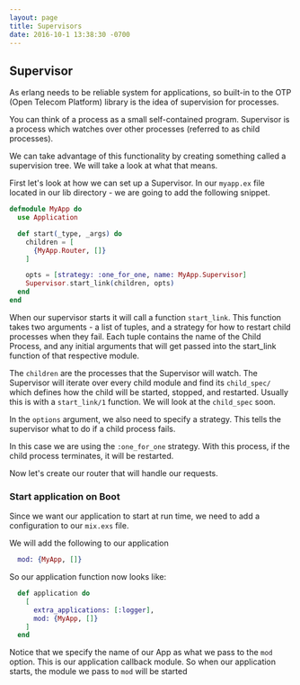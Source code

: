 ```yaml
---
layout: page
title: Supervisors
date: 2016-10-1 13:38:30 -0700
---
```


## Supervisor

As erlang needs to be reliable system for applications, so built-in to the OTP (Open Telecom Platform) library is the idea of supervision for processes.

You can think of a process as a small self-contained program.
Supervisor is a process which watches over other processes (referred to as child processes).

We can take advantage of this functionality by creating something called a supervision tree. We will take a look at what that means.

First let's look at how we can set up a Supervisor.
In our `myapp.ex` file located in our lib directory - we are going to add the following snippet.

```elixir
defmodule MyApp do
  use Application

  def start(_type, _args) do
    children = [
      {MyApp.Router, []}
    ]

    opts = [strategy: :one_for_one, name: MyApp.Supervisor]
    Supervisor.start_link(children, opts)
  end
end
```

When our supervisor starts it will call a function `start_link`. This function takes two arguments - a list of tuples, and a strategy for how to restart child processes when they fail. Each tuple contains the name of the Child Process, and any initial arguments that will get passed into the start_link function of that respective module.

The `children` are the processes that the Supervisor will watch. The Supervisor will iterate over every child module and find its `child_spec/` which defines how the child will be started, stopped, and restarted. Usually this is with a `start_link/1` function. We will look at the `child_spec` soon.

In the `options` argument, we also need to specify a strategy. This tells the supervisor what to do if a child process fails.

In this case we are using the `:one_for_one` strategy. With this process, if the child process terminates, it will be restarted.

Now let's create our router that will handle our requests.

### Start application on Boot

Since we want our application to start at run time, we need to add a configuration to our `mix.exs` file.

We will add the following to our application

```elixir
  mod: {MyApp, []}
```

So our application function now looks like:

```elixir
  def application do
    [
      extra_applications: [:logger],
      mod: {MyApp, []}
    ]
  end
```

Notice that we specify the name of our App as what we pass to the `mod` option. This is our application callback module. So when our application starts, the module we pass to `mod` will be started
